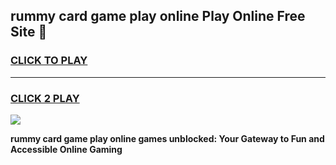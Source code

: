 
## rummy card game play online Play Online Free Site 👋
<h3>
<a href="https://download.freeplayer.one?title=rummy_card_game_play_online&ref=21F">CLICK TO PLAY</a></h3>
<hr>

<h3>
<a href="https://download.freeplayer.one?title=rummy_card_game_play_online&ref=21F">CLICK 2 PLAY</a>
  
</h3>

<a href="https://download.freeplayer.one?title=rummy_card_game_play_online&ref=21F"><img src="https://cdnb.artstation.com/p/assets/images/images/032/539/853/original/anto-thomas-button-gif.gif"></a>


**rummy card game play online games unblocked: Your Gateway to Fun and Accessible Online Gaming**
